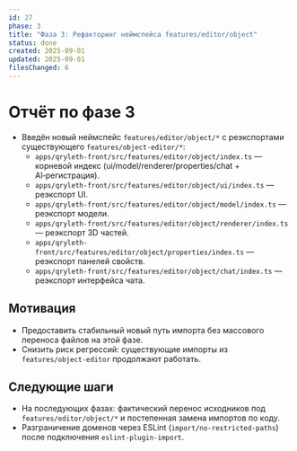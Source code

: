 ```yaml
---
id: 27
phase: 3
title: "Фаза 3: Рефакторинг неймспейса features/editor/object"
status: done
created: 2025-09-01
updated: 2025-09-01
filesChanged: 6
---
```


# Отчёт по фазе 3

- Введён новый неймспейс `features/editor/object/*` с реэкспортами существующего `features/object-editor/*`:
  - `apps/qryleth-front/src/features/editor/object/index.ts` — корневой индекс (ui/model/renderer/properties/chat + AI‑регистрация).
  - `apps/qryleth-front/src/features/editor/object/ui/index.ts` — реэкспорт UI.
  - `apps/qryleth-front/src/features/editor/object/model/index.ts` — реэкспорт модели.
  - `apps/qryleth-front/src/features/editor/object/renderer/index.ts` — реэкспорт 3D частей.
  - `apps/qryleth-front/src/features/editor/object/properties/index.ts` — реэкспорт панелей свойств.
  - `apps/qryleth-front/src/features/editor/object/chat/index.ts` — реэкспорт интерфейса чата.

## Мотивация
- Предоставить стабильный новый путь импорта без массового переноса файлов на этой фазе.
- Снизить риск регрессий: существующие импорты из `features/object-editor` продолжают работать.

## Следующие шаги
- На последующих фазах: фактический перенос исходников под `features/editor/object/*` и постепенная замена импортов по коду.
- Разграничение доменов через ESLint (`import/no-restricted-paths`) после подключения `eslint-plugin-import`.

